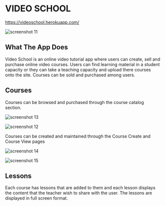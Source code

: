 VIDEO SCHOOL
===

https://videoschool.herokuapp.com/

![screenshot 11](https://user-images.githubusercontent.com/37715269/52377529-04d38c80-2a1a-11e9-9983-fbe28a9446c1.png)

What The App Does
---
Video School is an online video tutorial app where users can create, sell and purchase online video courses. Users can find learning material in a student capacity or they can take a teaching capacity and upload there courses onto the site. Courses can be sold and purchased among users.

Courses
---

Courses can be browsed and purchased through the course catalog section.

![screenshot 13](https://user-images.githubusercontent.com/37715269/52378042-7c55eb80-2a1b-11e9-95ce-47b9e3b52a59.png)

![screenshot 12](https://user-images.githubusercontent.com/37715269/52378055-8677ea00-2a1b-11e9-98fa-c1d47404a16b.png)

Courses can be created and maintained through the Course Create and Course View pages

![screenshot 14](https://user-images.githubusercontent.com/37715269/52378227-01410500-2a1c-11e9-9baa-60a0490a439c.png)

![screenshot 15](https://user-images.githubusercontent.com/37715269/52378236-069e4f80-2a1c-11e9-87f7-e05d4374573f.png)


Lessons
---
Each course has lessons that are added to them and each lesson displays the content that the teacher wish to share with the user. The lessons are displayed in full screen format.

